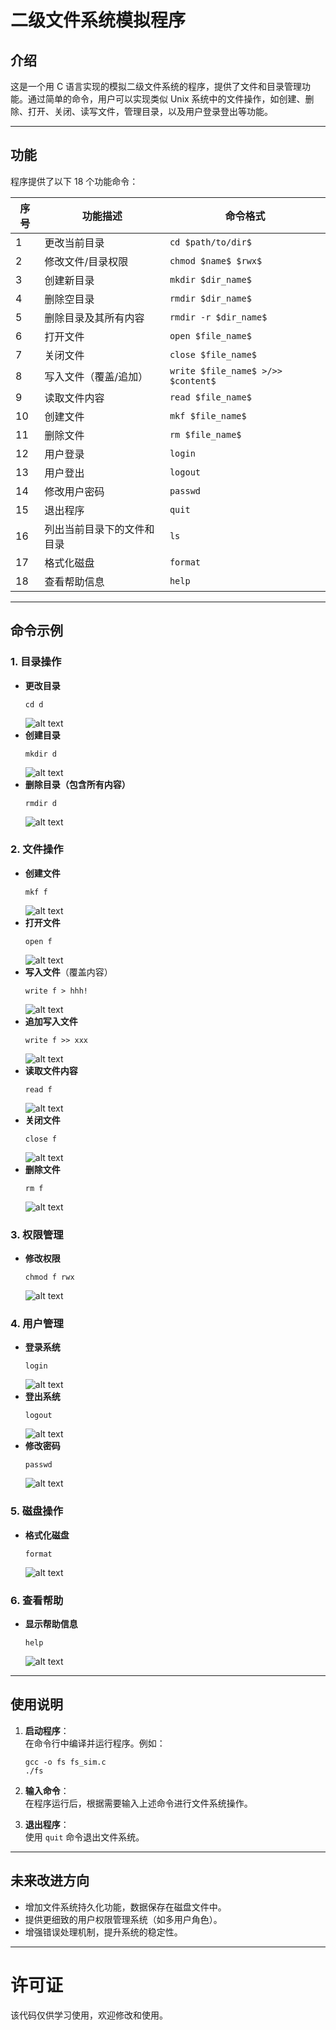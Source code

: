 
# 二级文件系统模拟程序

## 介绍  

这是一个用 C 语言实现的模拟二级文件系统的程序，提供了文件和目录管理功能。通过简单的命令，用户可以实现类似 Unix 系统中的文件操作，如创建、删除、打开、关闭、读写文件，管理目录，以及用户登录登出等功能。

---

## 功能  
程序提供了以下 18 个功能命令：

| 序号 | 功能描述                   | 命令格式                          |
|------|----------------------------|-----------------------------------|
| 1    | 更改当前目录               | `cd $path/to/dir$`                |
| 2    | 修改文件/目录权限           | `chmod $name$ $rwx$`              |
| 3    | 创建新目录                 | `mkdir $dir_name$`                |
| 4    | 删除空目录                 | `rmdir $dir_name$`                |
| 5    | 删除目录及其所有内容       | `rmdir -r $dir_name$`             |
| 6    | 打开文件                   | `open $file_name$`                |
| 7    | 关闭文件                   | `close $file_name$`               |
| 8    | 写入文件（覆盖/追加）       | `write $file_name$ >/>> $content$`|
| 9    | 读取文件内容               | `read $file_name$`                |
| 10   | 创建文件                   | `mkf $file_name$`                 |
| 11   | 删除文件                   | `rm $file_name$`                  |
| 12   | 用户登录                   | `login`                           |
| 13   | 用户登出                   | `logout`                          |
| 14   | 修改用户密码               | `passwd`                          |
| 15   | 退出程序                   | `quit`                            |
| 16   | 列出当前目录下的文件和目录 | `ls`                              |
| 17   | 格式化磁盘                 | `format`                          |
| 18   | 查看帮助信息               | `help`                            |

---

## 命令示例  

### 1. **目录操作**
- **更改目录**  
  ```shell
  cd d
  ```
  ![alt text](image-6.png)
- **创建目录**  
  ```shell
  mkdir d
  ```
  ![alt text](image-5.png)
- **删除目录（包含所有内容）**  
  ```shell
  rmdir d
  ```
  ![alt text](image-15.png)

### 2. **文件操作**
- **创建文件**  
  ```shell
  mkf f
  ```
  ![alt text](image-7.png)
- **打开文件**  
  ```shell
  open f
  ```
  ![alt text](image-8.png)
- **写入文件**（覆盖内容）  
  ```shell
  write f > hhh!
  ```
  ![alt text](image-9.png)
- **追加写入文件**  
  ```shell
  write f >> xxx
  ```
  ![alt text](image-10.png)
- **读取文件内容**  
  ```shell
  read f
  ```
  ![alt text](image-11.png)
- **关闭文件**  
  ```shell
  close f
  ```
  ![alt text](image-12.png)
- **删除文件**  
  ```shell
  rm f
  ```
  ![alt text](image-14.png)

### 3. **权限管理**
- **修改权限**  
  ```shell
  chmod f rwx
  ```
  ![alt text](image-13.png)

### 4. **用户管理**
- **登录系统**  
  ```shell
  login
  ```
  ![alt text](image.png)
- **登出系统**  
  ```shell
  logout
  ```
  ![alt text](image-1.png)
- **修改密码**  
  ```shell
  passwd
  ```
  ![alt text](image-2.png)

### 5. **磁盘操作**
- **格式化磁盘**  
  ```shell
  format
  ```
  ![alt text](image-3.png)
### 6. **查看帮助**
- **显示帮助信息**  
  ```shell
  help
  ```
  ![alt text](image-4.png)
---

## 使用说明  
1. **启动程序**：  
   在命令行中编译并运行程序。例如：  
   ```shell
   gcc -o fs fs_sim.c
   ./fs
   ```

2. **输入命令**：  
   在程序运行后，根据需要输入上述命令进行文件系统操作。

3. **退出程序**：  
   使用 `quit` 命令退出文件系统。

---

## 未来改进方向  
- 增加文件系统持久化功能，数据保存在磁盘文件中。  
- 提供更细致的用户权限管理系统（如多用户角色）。  
- 增强错误处理机制，提升系统的稳定性。

---

# 许可证
该代码仅供学习使用，欢迎修改和使用。



